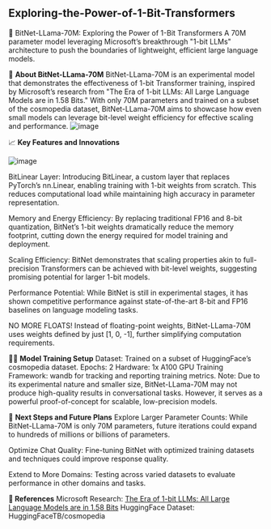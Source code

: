 ## Exploring-the-Power-of-1-Bit-Transformers
🚀 BitNet-LLama-70M: Exploring the Power of 1-Bit Transformers
A 70M parameter model leveraging Microsoft’s breakthrough "1-bit LLMs" architecture to push the boundaries of lightweight, efficient large language models.

🔬 **About BitNet-LLama-70M**
BitNet-LLama-70M is an experimental model that demonstrates the effectiveness of 1-bit Transformer training, inspired by Microsoft’s research from "The Era of 1-bit LLMs: All Large Language Models are in 1.58 Bits." With only 70M parameters and trained on a subset of the cosmopedia dataset, BitNet-LLama-70M aims to showcase how even small models can leverage bit-level weight efficiency for effective scaling and performance.
![image](https://github.com/user-attachments/assets/ddb6e867-3d6f-45a0-a8b3-f72c621d1e57)



📈 **Key Features and Innovations**

![image](https://github.com/user-attachments/assets/eddd4008-e128-4798-ab16-cafb8d4c9179)

BitLinear Layer: Introducing BitLinear, a custom layer that replaces PyTorch’s nn.Linear, enabling training with 1-bit weights from scratch. This reduces computational load while maintaining high accuracy in parameter representation.

Memory and Energy Efficiency: By replacing traditional FP16 and 8-bit quantization, BitNet’s 1-bit weights dramatically reduce the memory footprint, cutting down the energy required for model training and deployment.

Scaling Efficiency: BitNet demonstrates that scaling properties akin to full-precision Transformers can be achieved with bit-level weights, suggesting promising potential for larger 1-bit models.

Performance Potential: While BitNet is still in experimental stages, it has shown competitive performance against state-of-the-art 8-bit and FP16 baselines on language modeling tasks.

NO MORE FLOATS! Instead of floating-point weights, BitNet-LLama-70M uses weights defined by just [1, 0, -1], further simplifying computation requirements.

🏋️‍♂️ **Model Training Setup**
Dataset: Trained on a subset of HuggingFace’s cosmopedia dataset.
Epochs: 2
Hardware: 1x A100 GPU
Training Framework: wandb for tracking and reporting training metrics.
Note: Due to its experimental nature and smaller size, BitNet-LLama-70M may not produce high-quality results in conversational tasks. However, it serves as a powerful proof-of-concept for scalable, low-precision models.

🌌 **Next Steps and Future Plans**
Explore Larger Parameter Counts: While BitNet-LLama-70M is only 70M parameters, future iterations could expand to hundreds of millions or billions of parameters.

Optimize Chat Quality: Fine-tuning BitNet with optimized training datasets and techniques could improve response quality.

Extend to More Domains: Testing across varied datasets to evaluate performance in other domains and tasks.

**📜 References**
Microsoft Research: [The Era of 1-bit LLMs: All Large Language Models are in 1.58 Bits](https://arxiv.org/pdf/2402.17764v1)
HuggingFace Dataset: HuggingFaceTB/cosmopedia
